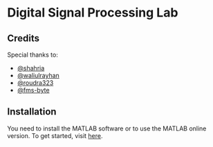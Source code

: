 # Digital Signal Processing Lab

## Credits
Special thanks to:
- [@shahria](https://github.com/nishatrhythm/Digital-Signal-Processing-Lab)
- [@waliulrayhan](https://github.com/waliulrayhan)
- [@roudra323](https://github.com/roudra323)
- [@fms-byte](https://github.com/fms-byte)

## Installation
You need to install the MATLAB software or to use the MATLAB online version. To get started, visit [here](https://www.mathworks.com/products/matlab.html).
